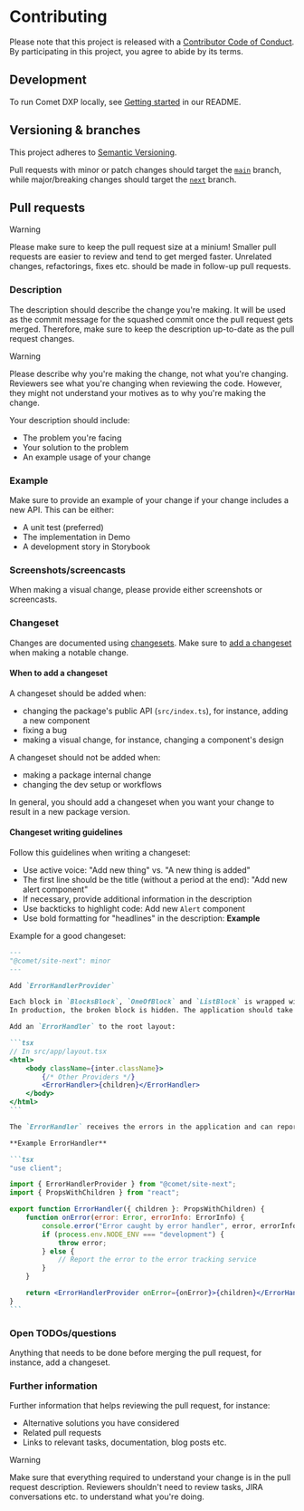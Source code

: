 # Contributing

Please note that this project is released with a [Contributor Code of Conduct](CODE-OF-CONDUCT.md).  
By participating in this project, you agree to abide by its terms.

## Development

To run Comet DXP locally, see [Getting started](README.md#getting-started) in our README.

## Versioning & branches

This project adheres to [Semantic Versioning](https://semver.org/spec/v2.0.0.html).

Pull requests with minor or patch changes should target the [`main`](https://github.com/vivid-planet/comet/tree/main) branch, while major/breaking changes should target the [`next`](https://github.com/vivid-planet/comet/tree/next) branch.

## Pull requests

> [!WARNING]
> Please make sure to keep the pull request size at a minium!
> Smaller pull requests are easier to review and tend to get merged faster.
> Unrelated changes, refactorings, fixes etc. should be made in follow-up pull requests.

### Description

The description should describe the change you're making.
It will be used as the commit message for the squashed commit once the pull request gets merged.
Therefore, make sure to keep the description up-to-date as the pull request changes.

> [!WARNING]
> Please describe why you're making the change, not what you're changing.
> Reviewers see what you're changing when reviewing the code.
> However, they might not understand your motives as to why you're making the change.

Your description should include:

-   The problem you're facing
-   Your solution to the problem
-   An example usage of your change

### Example

Make sure to provide an example of your change if your change includes a new API.
This can be either:

-   A unit test (preferred)
-   The implementation in Demo
-   A development story in Storybook

### Screenshots/screencasts

When making a visual change, please provide either screenshots or screencasts.

### Changeset

Changes are documented using [changesets](https://github.com/changesets/changesets). Make sure to [add a changeset](https://github.com/changesets/changesets/blob/main/docs/adding-a-changeset.md) when making a notable change.

#### When to add a changeset

A changeset should be added when:

-   changing the package's public API (`src/index.ts`), for instance, adding a new component
-   fixing a bug
-   making a visual change, for instance, changing a component's design

A changeset should not be added when:

-   making a package internal change
-   changing the dev setup or workflows

In general, you should add a changeset when you want your change to result in a new package version.

#### Changeset writing guidelines

Follow this guidelines when writing a changeset:

-   Use active voice: "Add new thing" vs. "A new thing is added"
-   The first line should be the title (without a period at the end): "Add new alert component"
-   If necessary, provide additional information in the description
-   Use backticks to highlight code: Add new `Alert` component
-   Use bold formatting for "headlines" in the description: **Example**

Example for a good changeset:

````md
---
"@comet/site-next": minor
---

Add `ErrorHandlerProvider`

Each block in `BlocksBlock`, `OneOfBlock` and `ListBlock` is wrapped with an error boundary to prevent the whole page from crashing when a single block throws an error.
In production, the broken block is hidden. The application should take care of reporting the error to an error tracking service (e.g., Sentry). In local development, the error is re-thrown.

Add an `ErrorHandler` to the root layout:

```tsx
// In src/app/layout.tsx
<html>
    <body className={inter.className}>
        {/* Other Providers */}
        <ErrorHandler>{children}</ErrorHandler>
    </body>
</html>
```

The `ErrorHandler` receives the errors in the application and can report them to the error tracking service.

**Example ErrorHandler**

```tsx
"use client";

import { ErrorHandlerProvider } from "@comet/site-next";
import { PropsWithChildren } from "react";

export function ErrorHandler({ children }: PropsWithChildren) {
    function onError(error: Error, errorInfo: ErrorInfo) {
        console.error("Error caught by error handler", error, errorInfo.componentStack);
        if (process.env.NODE_ENV === "development") {
            throw error;
        } else {
            // Report the error to the error tracking service
        }
    }

    return <ErrorHandlerProvider onError={onError}>{children}</ErrorHandlerProvider>;
}
```
````

### Open TODOs/questions

Anything that needs to be done before merging the pull request, for instance, add a changeset.

### Further information

Further information that helps reviewing the pull request, for instance:

-   Alternative solutions you have considered
-   Related pull requests
-   Links to relevant tasks, documentation, blog posts etc.

> [!WARNING]
> Make sure that everything required to understand your change is in the pull request description.
> Reviewers shouldn't need to review tasks, JIRA conversations etc. to understand what you're doing.
